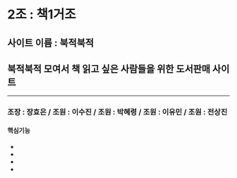 2조 : 책1거조
==============

## 사이트 이름 : 북적북적
## 북적북적 모여서 책 읽고 싶은 사람들을 위한 도서판매 사이트
-------------------------------------------------------------


### 조장 : 장효은  /  조원 : 이수진  /  조원 : 박혜령  /  조원 : 이유민  /  조원 : 전상진

#### 핵심기능
  *
  *
  *
  *
